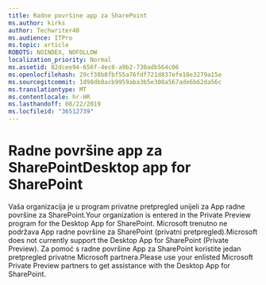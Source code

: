 ```yaml
---
title: Radne površine app za SharePoint
ms.author: kirks
author: Techwriter40
ms.audience: ITPro
ms.topic: article
ROBOTS: NOINDEX, NOFOLLOW
localization_priority: Normal
ms.assetid: 82dcee94-656f-4ec8-a9b2-730adb564c06
ms.openlocfilehash: 29cf38b8fbf55a76fdf721d837efe16e3279a15e
ms.sourcegitcommit: 1d98db8acb9959aba3b5e308a567ade6b62da56c
ms.translationtype: MT
ms.contentlocale: hr-HR
ms.lasthandoff: 08/22/2019
ms.locfileid: "36512739"
---
```

# <a name="desktop-app-for-sharepoint"></a><span data-ttu-id="8b3f6-102">Radne površine app za SharePoint</span><span class="sxs-lookup"><span data-stu-id="8b3f6-102">Desktop app for SharePoint</span></span>

<span data-ttu-id="8b3f6-103">Vaša organizacija je u program privatne pretpregled unijeli za App radne površine za SharePoint.</span><span class="sxs-lookup"><span data-stu-id="8b3f6-103">Your organization is entered in the Private Preview program for the Desktop App for SharePoint.</span></span> <span data-ttu-id="8b3f6-104">Microsoft trenutno ne podržava App radne površine za SharePoint (privatni pretpregled).</span><span class="sxs-lookup"><span data-stu-id="8b3f6-104">Microsoft does not currently support the Desktop App for SharePoint (Private Preview).</span></span> <span data-ttu-id="8b3f6-105">Za pomoć s radne površine App za SharePoint koristite jedan pretpregled privatne Microsoft partnera.</span><span class="sxs-lookup"><span data-stu-id="8b3f6-105">Please use your enlisted Microsoft Private Preview partners to get assistance with the Desktop App for SharePoint.</span></span>
